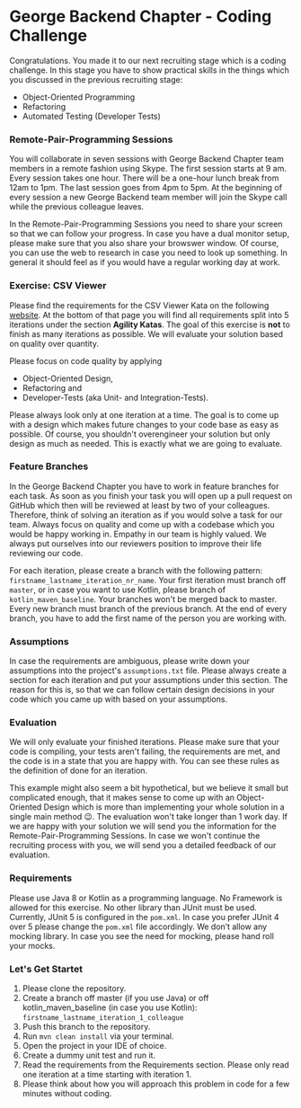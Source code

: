 # George Backend Chapter - Coding Challenge
Congratulations. You made it to our next recruiting stage which is a coding challenge. In this stage you have to show practical skills in the things which you discussed in the previous recruiting stage:
- Object-Oriented Programming
- Refactoring
- Automated Testing (Developer Tests) 

### Remote-Pair-Programming Sessions
You will collaborate in seven sessions with George Backend Chapter team members in a remote fashion using Skype. The first session starts at 9 am. Every session takes one hour. There will be a one-hour lunch break from 12am to 1pm. The last session goes from 4pm to 5pm. At the beginning of every session a new George Backend team member will join the Skype call while the previous colleague leaves.

In the Remote-Pair-Programming Sessions you need to share your screen so that we can follow your progress. In case you have a dual monitor setup, please make sure that you also share your browswer window. Of course, you can use the web to research in case you need to look up something. In general it should feel as if you would have a regular working day at work. 

### Exercise: CSV Viewer
Please find the requirements for the CSV Viewer Kata on the following [website](https://ccd-school.de/coding-dojo/#cd8). At the bottom of that page you will find all requirements split into 5 iterations under the section **Agility Katas**. The goal of this exercise is __not__ to finish as many iterations as possible. We will evaluate your solution based on quality over quantity. 

Please focus on code quality by applying
- Object-Oriented Design, 
- Refactoring and 
- Developer-Tests (aka Unit- and Integration-Tests).

Please always look only at one iteration at a time. The goal is to come up with a design which makes future changes to your code base as easy as possible. Of course, you shouldn't overengineer your solution but only design as much as needed. This is exactly what we are going to evaluate.

### Feature Branches
In the George Backend Chapter you have to work in feature branches for each task. As soon as you finish your task you will open up a pull request on GitHub which then will be reviewed at least by two of your colleagues. Therefore, think of solving an iteration as if you would solve a task for our team. Always focus on quality and come up with a codebase which you would be happy working in. Empathy in our team is highly valued. We always put ourselves into our reviewers position to improve their life reviewing our code.

For each iteration, please create a branch with the following pattern: `firstname_lastname_iteration_nr_name`. Your first iteration must branch off `master`, or in case you want to use Kotlin, please branch of `kotlin_maven_baseline`. Your branches won't be merged back to master. Every new branch must branch of the previous branch. At the end of every branch, you have to add the first name of the person you are working with.

### Assumptions 
In case the requirements are ambiguous, please write down your assumptions into the project's `assumptions.txt` file. Please always create a section for each iteration and put your assumptions under this section. The reason for this is, so that we can follow certain design decisions in your code which you came up with based on your assumptions.

### Evaluation
We will only evaluate your finished iterations. Please make sure that your code is compiling, your tests aren't failing, the requirements are met, and the code is in a state that you are happy with. You can see these rules as the definition of done for an iteration.

This example might also seem a bit hypothetical, but we believe it small but complicated enough, that it makes sense to come up with an Object-Oriented Design which is more than implementing your whole solution in a single main method 😉. The evaluation won't take longer than 1 work day. If we are happy with your solution we will send you the information for the Remote-Pair-Programming Sessions. In case we won't continue the recruiting process with you, we will send you a detailed feedback of our evaluation.

### Requirements
Please use Java 8 or Kotlin as a programming language. No Framework is allowed for this exercise. No other library than JUnit must be used. Currently, JUnit 5 is configured in the `pom.xml`. In case you prefer JUnit 4 over 5 please change the `pom.xml` file accordingly. We don’t allow any mocking library. In case you see the need for mocking, please hand roll your mocks.

### Let's Get Startet
1. Please clone the repository.
2. Create a branch off master (if you use Java) or off kotlin_maven_baseline (in case you use Kotlin): `firstname_lastname_iteration_1_colleague`
3. Push this branch to the repository.
4. Run `mvn clean install` via your terminal.
5. Open the project in your IDE of choice.
6. Create a dummy unit test and run it.
7. Read the requirements from the Requirements section. Please only read one iteration at a time starting with iteration 1.
8. Please think about how you will approach this problem in code for a few minutes without coding.
